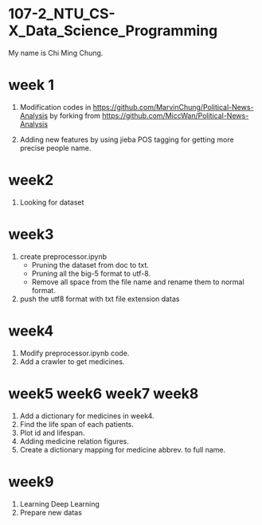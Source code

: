 # 107-2_NTU_CS-X_Data_Science_Programming
My name is Chi Ming Chung.
# week 1

1. Modification codes in
https://github.com/MarvinChung/Political-News-Analysis 
by forking from 
https://github.com/MiccWan/Political-News-Analysis

2. Adding new features by using jieba POS tagging for getting more precise people name.
# week2
1. Looking for dataset
# week3 
1. create preprocessor.ipynb
   - Pruning the dataset from doc to txt. 
   - Pruning all the big-5 format to utf-8.
   - Remove all space from the file name and rename them to normal format.
2. push the utf8 format with txt file extension datas 
# week4
1. Modify preprocessor.ipynb code.
2. Add a crawler to get medicines.
# week5 week6 week7 week8
1. Add a dictionary for medicines in week4.
2. Find the life span of each patients.
3. Plot id and lifespan.
4. Adding medicine relation figures.
5. Create a dictionary mapping for medicine abbrev. to full name.

# week9
1. Learning Deep Learning
2. Prepare new datas
